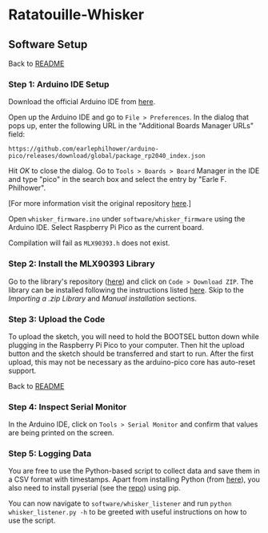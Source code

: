 # Ratatouille-Whisker

## Software Setup

Back to  [README](../README.md#software-setup)

### Step 1: Arduino IDE Setup

Download the official Arduino IDE from [here](https://www.arduino.cc/en/software).

Open up the Arduino IDE and go to `File > Preferences`.
In the dialog that pops up, enter the following URL in the "Additional Boards Manager URLs" field:
```
https://github.com/earlephilhower/arduino-pico/releases/download/global/package_rp2040_index.json
```
Hit *OK* to close the dialog.
Go to `Tools > Boards > Board` Manager in the IDE and type "pico" in the search box and select the entry by "Earle F. Philhower".

[For more information visit the original repository [here](https://github.com/earlephilhower/arduino-pico).]

Open `whisker_firmware.ino` under `software/whisker_firmware` using the Arduino IDE. Select Raspberry Pi Pico as the current board.

Compilation will fail as `MLX90393.h` does not exist.

### Step 2: Install the MLX90393 Library

Go to the library's repository ([here](https://github.com/Ratatouille-Whiskers/arduino-MLX90393)) and click on `Code > Download ZIP`. The library can be installed following the instructions listed [here](https://support.arduino.cc/hc/en-us/articles/5145457742236-Add-libraries-to-Arduino-IDE). Skip to the *Importing a .zip Library* and *Manual installation* sections.

### Step 3: Upload the Code

To upload the sketch, you will need to hold the BOOTSEL button down while plugging in the Raspberry Pi Pico to your computer. Then hit the upload button and the sketch should be transferred and start to run. After the first upload, this may not be necessary as the arduino-pico core has auto-reset support.

Back to  [README](../README.md#software-setup)

### Step 4: Inspect Serial Monitor

In the Arduino IDE, click on `Tools > Serial Monitor` and confirm that values are being printed on the screen.

### Step 5: Logging Data

You are free to use the Python-based script to collect data and save them in a CSV format with timestamps. Apart from installing Python (from [here](https://www.python.org/)), you also need to install pyserial (see the [repo](https://github.com/pyserial/pyserial)) using pip.

You can now navigate to `software/whisker_listener` and run `python whisker_listener.py -h` to be greeted with useful instructions on how to use the script.